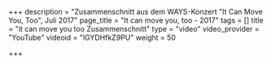 +++
description = "Zusammenschnitt aus dem WAYS-Konzert \"It Can Move You, Too\", Juli 2017"
page_title = "It can move you, too - 2017"
tags = []
title = "it can move you too Zusammenschnitt"
type = "video"
video_provider = "YouTube"
videoid = "lGYDHfkZ9PU"
weight = 50

+++
